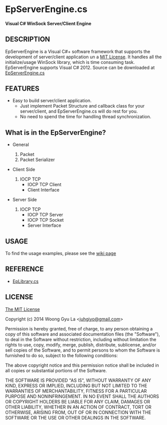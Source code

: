 EpServerEngine.cs
============
#### Visual C# WinSock Server/Client Engine ####


DESCRIPTION
-----------

EpServerEngine is a Visual C#+ software framework that supports the development of server/client application un a [MIT License](http://opensource.org/licenses/mit-license.php).
It handles all the initialize/usage WinSock library, which is time consuming task. 
EpServerEngine supports Visual C# 2012.
Source can be downloaded at [EpServerEngine.cs](http://github.com/juhgiyo/epserverengine.cs)


FEATURES
--------

* Easy to build server/client application.
  - Just implement Packet Structure and callback class for your server/client, 
       and EpServerEngine.cs will do rest for you.
  - No need to spend the time for handling thread synchronization.


What is in the EpServerEngine?
------------------------------

* General
  1. Packet
  2. Packet Serializer

* Client Side
  1. IOCP TCP
     * IOCP TCP Client
     * Client Interface

* Server Side
  1. IOCP TCP
     * IOCP TCP Server
     * IOCP TCP Socket
     * Server Interface

USAGE
-----

To find the usage examples, please see the [wiki page](https://github.com/juhgiyo/EpServerEngine.cs/wiki)


REFERENCE
---------
* [EpLibrary.cs](https://github.com/juhgiyo/EpLibrary.cs)


LICENSE
-------

[The MIT License](http://opensource.org/licenses/mit-license.php)

Copyright (c) 2014 Woong Gyu La <[juhgiyo@gmail.com](mailto:juhgiyo@gmail.com)>

Permission is hereby granted, free of charge, to any person obtaining a copy
of this software and associated documentation files (the "Software"), to deal
in the Software without restriction, including without limitation the rights
to use, copy, modify, merge, publish, distribute, sublicense, and/or sell
copies of the Software, and to permit persons to whom the Software is
furnished to do so, subject to the following conditions:

The above copyright notice and this permission notice shall be included in
all copies or substantial portions of the Software.

THE SOFTWARE IS PROVIDED "AS IS", WITHOUT WARRANTY OF ANY KIND, EXPRESS OR
IMPLIED, INCLUDING BUT NOT LIMITED TO THE WARRANTIES OF MERCHANTABILITY,
FITNESS FOR A PARTICULAR PURPOSE AND NONINFRINGEMENT. IN NO EVENT SHALL THE
AUTHORS OR COPYRIGHT HOLDERS BE LIABLE FOR ANY CLAIM, DAMAGES OR OTHER
LIABILITY, WHETHER IN AN ACTION OF CONTRACT, TORT OR OTHERWISE, ARISING FROM,
OUT OF OR IN CONNECTION WITH THE SOFTWARE OR THE USE OR OTHER DEALINGS IN
THE SOFTWARE.
